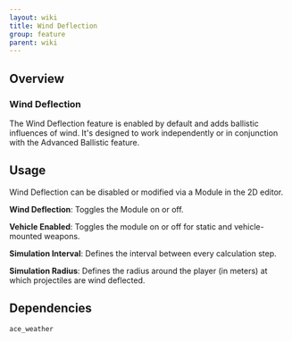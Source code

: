 ```yaml
---
layout: wiki
title: Wind Deflection
group: feature
parent: wiki
---
```


## Overview

### Wind Deflection
The Wind Deflection feature is enabled by default and adds ballistic influences of wind. It's designed to work independently or in conjunction with the Advanced Ballistic feature.


## Usage
Wind Deflection can be disabled or modified via a Module in the 2D editor.

**Wind Deflection**: Toggles the Module on or off.

**Vehicle Enabled**: Toggles the module on or off for static and vehicle-mounted weapons.

**Simulation Interval**: Defines the interval between every calculation step.

**Simulation Radius**: Defines the radius around the player (in meters) at which projectiles are wind deflected.

## Dependencies

`ace_weather`
